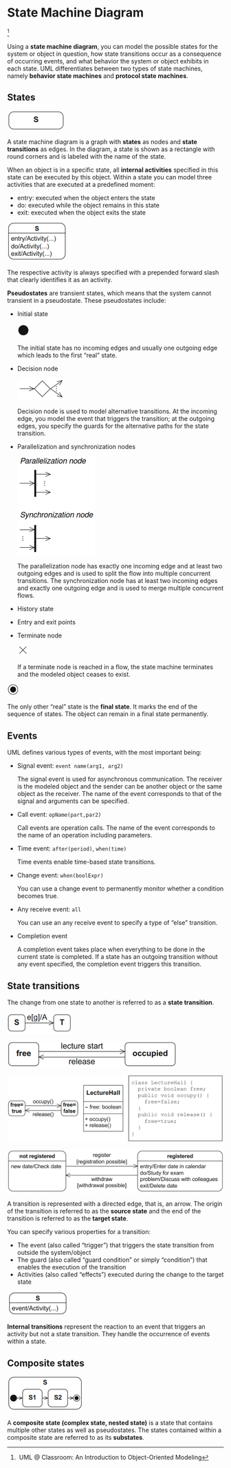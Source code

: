 # State Machine Diagram
[^classroom]

Using a **state machine diagram**, you can model the possible states for the system or object in question, how state transitions occur as a consequence of occurring events, and what behavior the system or object exhibits in each state. UML differentiates between two types of state machines, namely **behavior state machines** and **protocol state machines**.

## States
![](images/state.png)

A state machine diagram is a graph with **states** as nodes and **state transitions** as edges. In the diagram, a state is shown as a rectangle with round corners and is labeled with the name of the state.

When an object is in a specific state, all **internal activities** specified in this state can be executed by this object. Within a state you can model three activities that are executed at a predefined moment:
- entry: executed when the object enters the state
- do: executed while the object remains in this state
- exit: executed when the object exits the state

![](images/state-activities.png)

The respective activity is always specified with a prepended forward slash that clearly identifies it as an activity.

**Pseudostates** are transient states, which means that the system cannot transient in a pseudostate. These pseudostates include:
- Initial state

  ![](images/initial-state.png)

  The initial state has no incoming edges and usually one outgoing edge which leads to the first “real” state.
- Decision node

  ![](images/decision-node.png)

  Decision node is used to model alternative transitions. At the incoming edge, you model the event that triggers the transition; at the outgoing edges, you specify the guards for the alternative paths for the state transition.
- Parallelization and synchronization nodes

  ![](images/parallelization-synchronization-nodes.png)

  The parallelization node has exactly one incoming edge and at least two outgoing edges and is used to split the flow into multiple concurrent transitions. The synchronization node has at least two incoming edges and exactly one outgoing edge and is used to merge multiple concurrent flows.
- History state
- Entry and exit points
- Terminate node

  ![](images/terminate-node.png)

  If a terminate node is reached in a flow, the state machine terminates and the modeled object ceases to exist.

![](images/final-state.png)

The only other “real” state is the **final state**. It marks the end of the sequence of states. The object can remain in a final state permanently.

## Events
UML defines various types of events, with the most important being:
- Signal event: `event name(arg1, arg2)`

  The signal event is used for asynchronous communication. The receiver is the modeled object and the sender can be another object or the same object as the receiver. The name of the event corresponds to that of the signal and arguments can be specified.
- Call event: `opName(part,par2)`

  Call events are operation calls. The name of the event corresponds to the name of an operation including parameters.
- Time event: `after(period)`, `when(time)`

  Time events enable time-based state transitions.
- Change event: `when(boolExpr)`

  You can use a change event to permanently monitor whether a condition becomes true.
- Any receive event: `all`

  You can use an any receive event to specify a type of “else” transition.
- Completion event

  A completion event takes place when everything to be done in the current state is completed. If a state has an outgoing transition without any event specified, the completion event triggers this transition.

## State transitions
The change from one state to another is referred to as a **state transition**.

![](images/transition.png)

![](images/states.png)

![](images/states-code.png)

![](images/states-activities.png)

A transition is represented with a directed edge, that is, an arrow. The origin of the transition is referred to as the **source state** and the end of the transition is referred to as the **target state**.

You can specify various properties for a transition:
- The event (also called “trigger”) that triggers the state transition from outside the system/object
- The guard (also called “guard condition” or simply “condition”) that enables the execution of the transition
- Activities (also called “effects”) executed during the change to the target state

![](images/internal-transitions.png)

**Internal transitions** represent the reaction to an event that triggers an activity but not a state transition. They handle the occurrence of events within a state.

## Composite states
![](images/composite-state.png)

A **composite state (complex state, nested state)** is a state that contains multiple other states as well as pseudostates. The states contained within a composite state are referred to as its **substates**.

[^classroom]: UML @ Classroom: An Introduction to Object-Oriented Modeling
